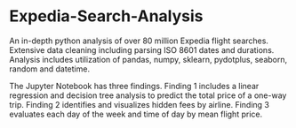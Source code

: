 # Expedia-Search-Analysis
An in-depth python analysis of over 80 million Expedia flight searches. Extensive data cleaning including parsing ISO 8601 dates and durations. Analysis includes utilization of pandas, numpy, sklearn, pydotplus, seaborn, random and datetime.

The Jupyter Notebook has three findings. Finding 1 includes a linear regression and decision tree analysis to predict the total price of a one-way trip. Finding 2 identifies and visualizes hidden fees by airline. Finding 3 evaluates each day of the week and time of day by mean flight price.
